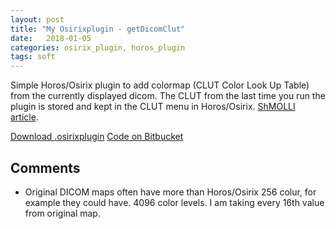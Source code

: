 ```yaml
---
layout: post
title: "My Osirixplugin - getDicomClut"
date:   2018-01-05
categories: osirix_plugin, horos_plugin
tags: soft
---
```


Simple Horos/Osirix plugin to add colormap (CLUT Color Look Up Table) from the currently displayed dicom. The CLUT from the last time you run the plugin is stored and kept in the CLUT menu in Horos/Osirix.
[ShMOLLI article](http://www.jcmr-online.com/content/12/1/69).

<div markdown="0">
<a href="https://bitbucket.org/kwerys/getdicomclut/downloads/getDicomClut.osirixplugin.zip" class="btn btn-success">Download .osirixplugin</a>
<a href="https://bitbucket.org/kwerys/getdicomclut.git" class="btn btn-info">Code on Bitbucket</a>
</div>

## Comments
* Original DICOM maps often have more than Horos/Osirix 256 colur, for example they could have. 4096 color levels. I am taking every 16th value from original map.
